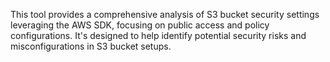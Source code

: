 This tool provides a comprehensive analysis of S3 bucket security settings leveraging the AWS SDK, focusing on public access and policy configurations. It's designed to help identify potential security risks and misconfigurations in S3 bucket setups.
